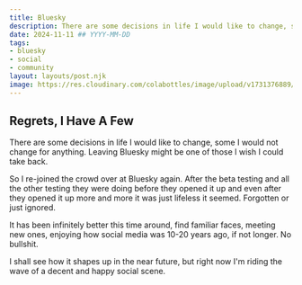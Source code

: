 ```yaml
---
title: Bluesky
description: There are some decisions in life I would like to change, some I would not change for anything. Leaving Bluesky might be one of those I wish I could take back.
date: 2024-11-11 ## YYYY-MM-DD
tags:
- bluesky
- social
- community
layout: layouts/post.njk
image: https://res.cloudinary.com/colabottles/image/upload/v1731376889/todd-social-card.png
---
```


## Regrets, I Have A Few

There are some decisions in life I would like to change, some I would not change for anything. Leaving Bluesky might be one of those I wish I could take back.

So I re-joined the crowd over at Bluesky again. After the beta testing and all the other testing they were doing before they opened it up and even after they opened it up more and more it was just lifeless it seemed. Forgotten or just ignored.

It has been infinitely better this time around, find familiar faces, meeting new ones, enjoying how social media was 10-20 years ago, if not longer. No bullshit.

I shall see how it shapes up in the near future, but right now I'm riding the wave of a decent and happy social scene.
